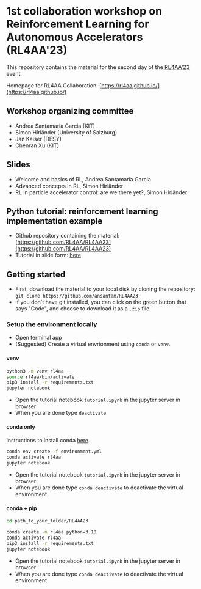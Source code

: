 # 1st collaboration workshop on Reinforcement Learning for Autonomous Accelerators (RL4AA'23)

This repository contains the material for the second day of the [RL4AA'23](https://indico.scc.kit.edu/event/3280/overview) event.

Homepage for RL4AA Collaboration: [https://rl4aa.github.io/](https://rl4aa.github.io/)

## Workshop organizing committee

- Andrea Santamaria Garcia (KIT)
- Simon Hirländer (University of Salzburg)
- Jan Kaiser (DESY)
- Chenran Xu (KIT)

## Slides

- Welcome and basics of RL, Andrea Santamaria Garcia
- Advanced concepts in RL, Simon Hirländer
- RL in particle accelerator control: are we there yet?, Simon Hirländer

## Python tutorial: reinforcement learning implementation example

- Github repository containing the material: [https://github.com/RL4AA/RL4AA23](https://github.com/RL4AA/RL4AA23)
- Tutorial in slide form: [here](https://rl4aa.github.io/RL4AA23/tutorial.slides.html#/)

## Getting started

- First, download the material to your local disk by cloning the repository:
`git clone https://github.com/ansantam/RL4AA23`
- If you don't have git installed, you can click on the green button that says "Code", and choose to download it as a `.zip` file.

### Setup the environment locally

- Open terminal app
- (Suggested) Create a virtual envrionment using `conda` or `venv`.

#### venv

```bash
python3 -m venv rl4aa
source rl4aa/bin/activate
pip3 install -r requirements.txt
jupyter notebook
```

- Open the tutorial notebook `tutorial.ipynb` in the jupyter server in browser
- When you are done type `deactivate`

#### conda only

Instructions to install conda [here](https://docs.conda.io/projects/conda/en/4.6.1/user-guide/install/index.html)

```bash
conda env create -f environment.yml
conda activate rl4aa
jupyter notebook
```

- Open the tutorial notebook `tutorial.ipynb` in the jupyter server in browser
- When you are done type `conda deactivate` to deactivate the virtual environment

#### conda + pip

```bash
cd path_to_your_folder/RL4AA23
```

```bash
conda create -n rl4aa python=3.10
conda activate rl4aa
pip3 install -r requirements.txt
jupyter notebook
```

- Open the tutorial notebook `tutorial.ipynb` in the jupyter server in browser
- When you are done type `conda deactivate` to deactivate the virtual environment
